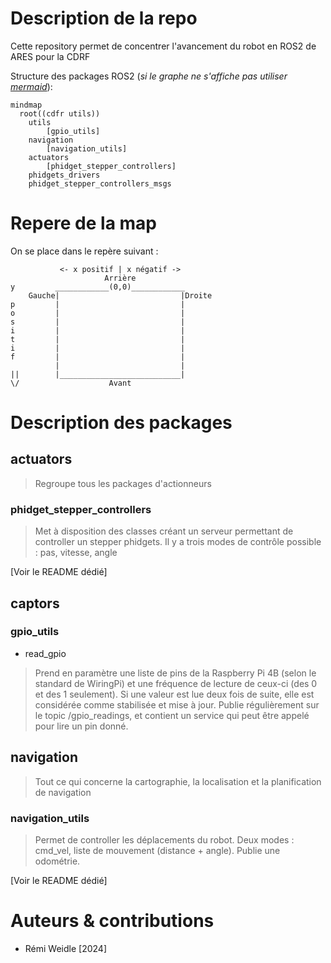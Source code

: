 # Description de la repo

Cette repository permet de concentrer l'avancement du robot en ROS2 de ARES pour la CDRF

Structure des packages ROS2 (_si le graphe ne s'affiche pas utiliser [mermaid](https://mermaid.live)_):

```mermaid
mindmap
  root((cdfr utils))
    utils
        [gpio_utils]
    navigation
        [navigation_utils]
    actuators
        [phidget_stepper_controllers]
    phidgets_drivers
    phidget_stepper_controllers_msgs
```

# Repere de la map

On se place dans le repère suivant :

```
           <- x positif | x négatif -> 
                     Arrière     
y         ____________(0,0)____________
    Gauche|                           |Droite
p         |                           |
o         |                           |
s         |                           |
i         |                           |
t         |                           |
i         |                           |
f         |                           |
          |                           |
||        |___________________________|
\/                    Avant

```

# Description des packages

## actuators

> Regroupe tous les packages d'actionneurs

### phidget_stepper_controllers

> Met à disposition des classes créant un serveur permettant de controller un stepper phidgets. Il y a trois modes de
> contrôle possible : pas, vitesse, angle 

[Voir le README dédié]


## captors

### gpio_utils
- read_gpio

> Prend en paramètre une liste de pins de la Raspberry Pi 4B (selon le standard de WiringPi) et une fréquence de lecture de ceux-ci (des 0 et des 1 seulement). Si une valeur est lue deux fois de suite, elle est considérée comme stabilisée et mise à jour. Publie régulièrement sur le topic /gpio_readings, et contient un service qui peut être appelé pour lire un pin donné.

## navigation

> Tout ce qui concerne la cartographie, la localisation et la planification de navigation

### navigation_utils

> Permet de controller les déplacements du robot. Deux modes : cmd_vel, liste de mouvement (distance + angle).
> Publie une odométrie.

[Voir le README dédié]

# Auteurs & contributions

- Rémi Weidle [2024]
